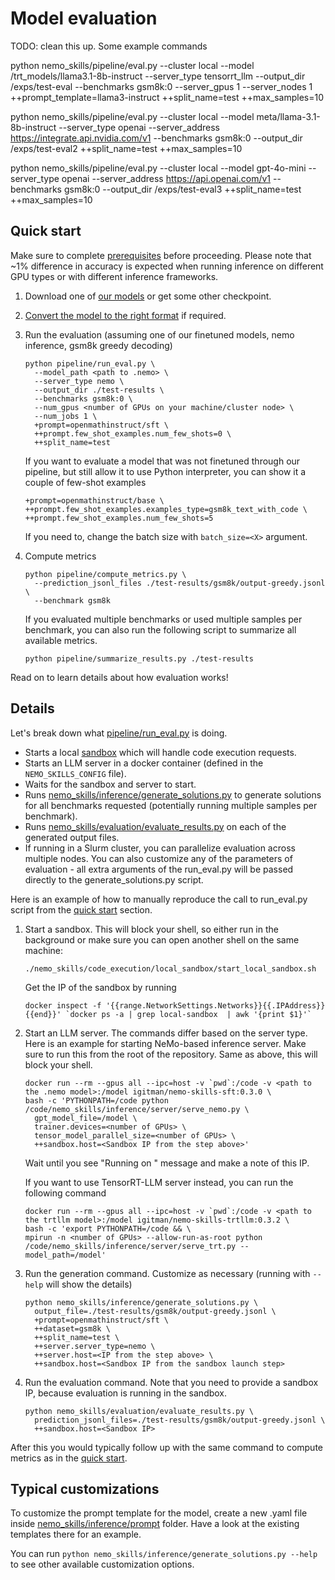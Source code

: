 # Model evaluation



TODO: clean this up. Some example commands

python nemo_skills/pipeline/eval.py --cluster local --model /trt_models/llama3.1-8b-instruct --server_type tensorrt_llm --output_dir /exps/test-eval --benchmarks gsm8k:0 --server_gpus 1 --server_nodes 1 ++prompt_template=llama3-instruct ++split_name=test ++max_samples=10

python nemo_skills/pipeline/eval.py --cluster local --model meta/llama-3.1-8b-instruct --server_type openai --server_address https://integrate.api.nvidia.com/v1  --benchmarks gsm8k:0 --output_dir /exps/test-eval2 ++split_name=test ++max_samples=10

python nemo_skills/pipeline/eval.py --cluster local --model gpt-4o-mini --server_type openai --server_address https://api.openai.com/v1  --benchmarks gsm8k:0 --output_dir /exps/test-eval3 ++split_name=test ++max_samples=10



## Quick start

Make sure to complete [prerequisites](/docs/prerequisites.md) before proceeding.
Please note that ~1% difference in accuracy is expected when running inference on
different GPU types or with different inference frameworks.

1. Download one of [our models](https://huggingface.co/collections/nvidia/openmath-65c5619de2ba059be0775014) or get some other checkpoint.
2. [Convert the model to the right format](/docs/checkpoint-conversion.md) if required.
3. Run the evaluation (assuming one of our finetuned models, nemo inference, gsm8k greedy decoding)

   ```
   python pipeline/run_eval.py \
     --model_path <path to .nemo> \
     --server_type nemo \
     --output_dir ./test-results \
     --benchmarks gsm8k:0 \
     --num_gpus <number of GPUs on your machine/cluster node> \
     --num_jobs 1 \
     +prompt=openmathinstruct/sft \
     ++prompt.few_shot_examples.num_few_shots=0 \
     ++split_name=test
   ```

   If you want to evaluate a model that was not finetuned through our pipeline, but still
   allow it to use Python interpreter, you can show it a couple of few-shot examples

   ```
   +prompt=openmathinstruct/base \
   ++prompt.few_shot_examples.examples_type=gsm8k_text_with_code \
   ++prompt.few_shot_examples.num_few_shots=5
   ```

   If you need to, change the batch size with `batch_size=<X>` argument.

4. Compute metrics

   ```
   python pipeline/compute_metrics.py \
     --prediction_jsonl_files ./test-results/gsm8k/output-greedy.jsonl \
     --benchmark gsm8k
   ```

   If you evaluated multiple benchmarks or used multiple samples per benchmark, you can also run the following script
   to summarize all available metrics.

   ```
   python pipeline/summarize_results.py ./test-results
   ```

Read on to learn details about how evaluation works!

## Details

Let's break down what [pipeline/run_eval.py](/pipeline/run_eval.py) is doing.

- Starts a local [sandbox](/docs/sandbox.md) which will handle code execution requests.
- Starts an LLM server in a docker container (defined in the `NEMO_SKILLS_CONFIG` file).
- Waits for the sandbox and server to start.
- Runs [nemo_skills/inference/generate_solutions.py](/nemo_skills/inference/generate_solutions.py) to
  generate solutions for all benchmarks requested (potentially running multiple samples per benchmark).
- Runs [nemo_skills/evaluation/evaluate_results.py](/nemo_skills/evaluation/evaluate_results.py) on each
  of the generated output files.
- If running in a Slurm cluster, you can parallelize evaluation across multiple nodes. You can also
  customize any of the parameters of evaluation - all extra arguments of the
  run_eval.py will be passed directly to the generate_solutions.py script.

Here is an example of how to manually reproduce the call to run_eval.py script from
the [quick start](#quick-start) section.

1. Start a sandbox. This will block your shell, so either run in the background or make sure you can open another shell on the same machine:

   ```
   ./nemo_skills/code_execution/local_sandbox/start_local_sandbox.sh
   ```

   Get the IP of the sandbox by running

   ```
   docker inspect -f '{{range.NetworkSettings.Networks}}{{.IPAddress}}{{end}}' `docker ps -a | grep local-sandbox  | awk '{print $1}'`
   ```

2. Start an LLM server. The commands differ based on the server type. Here is an example for starting NeMo-based inference server.
   Make sure to run this from the root of the repository. Same as above, this will block your shell.

   ```
   docker run --rm --gpus all --ipc=host -v `pwd`:/code -v <path to the .nemo model>:/model igitman/nemo-skills-sft:0.3.0 \
   bash -c 'PYTHONPATH=/code python /code/nemo_skills/inference/server/serve_nemo.py \
     gpt_model_file=/model \
     trainer.devices=<number of GPUs> \
     tensor_model_parallel_size=<number of GPUs> \
     ++sandbox.host=<Sandbox IP from the step above>'
   ```

   Wait until you see "Running on <ip address>" message and make a note of this IP.

   If you want to use TensorRT-LLM server instead, you can run the following command

   ```
   docker run --rm --gpus all --ipc=host -v `pwd`:/code -v <path to the trtllm model>:/model igitman/nemo-skills-trtllm:0.3.2 \
   bash -c 'export PYTHONPATH=/code && \
   mpirun -n <number of GPUs> --allow-run-as-root python /code/nemo_skills/inference/server/serve_trt.py --model_path=/model'
   ```

3. Run the generation command. Customize as necessary (running with `--help` will show the details)

   ```
   python nemo_skills/inference/generate_solutions.py \
     output_file=./test-results/gsm8k/output-greedy.jsonl \
     +prompt=openmathinstruct/sft \
     ++dataset=gsm8k \
     ++split_name=test \
     ++server.server_type=nemo \
     ++server.host=<IP from the step above> \
     ++sandbox.host=<Sandbox IP from the sandbox launch step>
   ```

4. Run the evaluation command. Note that you need to provide a sandbox IP, because evaluation is running in the sandbox.

   ```
   python nemo_skills/evaluation/evaluate_results.py \
     prediction_jsonl_files=./test-results/gsm8k/output-greedy.jsonl \
     ++sandbox.host=<Sandbox IP>
   ```

After this you would typically follow up with the same command to compute metrics as in the [quick start](#quick-start).


## Typical customizations

To customize the prompt template for the model, create a new .yaml file inside
[nemo_skills/inference/prompt](/nemo_skills/inference/prompt) folder. Have a look
at the existing templates there for an example.

You can run `python nemo_skills/inference/generate_solutions.py --help`
to see other available customization options.